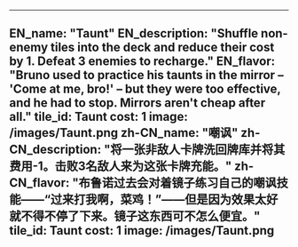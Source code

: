 ---

EN_name: "Taunt"
EN_description: "Shuffle non-enemy tiles into the deck and reduce their cost by 1.  Defeat 3 enemies to recharge."
EN_flavor: "Bruno used to practice his taunts in the mirror – 'Come at me, bro!' – but they were too effective, and he had to stop. Mirrors aren't cheap after all."
tile_id: Taunt
cost: 1
image: /images/Taunt.png
zh-CN_name: "嘲讽"
zh-CN_description: "将一张非敌人卡牌洗回牌库并将其费用-1。击败3名敌人来为这张卡牌充能。"
zh-CN_flavor: "布鲁诺过去会对着镜子练习自己的嘲讽技能——“过来打我啊，菜鸡！”——但是因为效果太好就不得不停了下来。镜子这东西可不怎么便宜。"
tile_id: Taunt
cost: 1
image: /images/Taunt.png
---